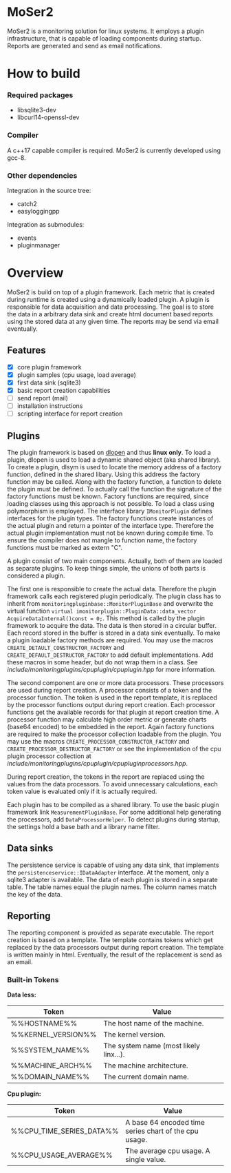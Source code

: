 # MoSer2

MoSer2 is a monitoring solution for linux systems.
It employs a plugin infrastructure, that is capable of loading components during startup.
Reports are generated and send as email notifications.

# How to build
### Required packages
- libsqlite3-dev
- libcurl14-openssl-dev

### Compiler
A c++17 capable compiler is required.
MoSer2 is currently developed using gcc-8.

### Other dependencies
Integration in the source tree:
- catch2
- easyloggingpp

Integration as submodules:
- events
- pluginmanager

# Overview
MoSer2 is build on top of a plugin framework. Each metric that is created during runtime is created using a dynamically loaded plugin. A plugin is responsible for data acquisition and data processing. The goal is to store the data in a arbitrary data sink and create html document based reports using the stored data at any given time. The reports may be send via email eventually.

## Features
- [x] core plugin framework
- [x] plugin samples (cpu usage, load average)
- [x] first data sink (sqlite3)
- [x] basic report creation capabilities
- [ ] send report (mail)
- [ ] installation instructions
- [ ] scripting interface for report creation

## Plugins
The plugin framework is based on [dlopen](http://man7.org/linux/man-pages/man3/dlopen.3.html) and thus **linux only**.
To load a plugin, dlopen is used to load a dynamic shared object (aka shared library). To create a plugin, dlsym is used to locate the memory address of a factory function, defined in the shared libary. Using this address the factory function may be called. Along with the factory function, a function to delete the plugin must be defined. To actually call the function the signature of the factory functions must be known.
Factory functions are required, since loading classes using this approach is not possible. To load a class using polymorphism is employed. The interface library `IMonitorPlugin` defines interfaces for the plugin types. The factory functions create instances of the actual plugin and return a pointer of the interface type. Therefore the actual plugin implementation must not be known during compile time.
To ensure the compiler does not mangle to function name, the factory functions must be marked as extern "C".

A plugin consist of two main components. Actually, both of them are loaded as separate plugins. To keep things simple, the unions of both parts is considered a plugin.

The first one is responsible to create the actual data. Therefore the plugin framework calls each registered plugin periodically. The plugin class has to inherit from `monitoringpluginbase::MonitorPluginBase` and overwrite the virtual function `virtual imonitorplugin::PluginData::data_vector AcquireDataInternal()const = 0;`. This method is called by the plugin framework to acquire the data. The data is then stored in a circular buffer. Each record stored in the buffer is stored in a data sink eventually. To make a plugin loadable factory methods are required. You may use the macros `CREATE_DETAULT_CONSTRUCTOR_FACTORY` and `CREATE_DEFAULT_DESTRUCTOR_FACTORY` to add default implementations. Add these macros in some header, but do not wrap them in a class. See _include/monitoringplugins/cpuplugin/cpuplugin.hpp_ for more information.

The second component are one or more data processors. These processors are used during report creation. A processor consists of a token and the processor function. The token is used in the report template, it is replaced by the processor functions output during report creation. Each processor functions get the available records for that plugin at report creation time. A processor function may calculate high order metric or generate charts (base64 encoded) to be embedded in the report. Again factory functions are required to make the processor collection loadable from the plugin. You may use the macros `CREATE_PROCESSOR_CONSTRUCTOR_FACTORY` and `CREATE_PROCESSOR_DESTRUCTOR_FACTORY` or see the implementation of the cpu plugin processor collection at _include/monitoringplugins/cpuplugin/cpupluginprocessors.hpp_.

During report creation, the tokens in the report are replaced using the values from the data processors. To avoid unnecessary calculations, each token value is evaluated only if it is actually required.

Each plugin has to be compiled as a shared library. To use the basic plugin framework link `MeasurementPluginBase`. For some additional help generating the processors, add `DataProcessorHelper`. To detect plugins during startup, the settings hold a base bath and a library name filter.

## Data sinks
The persistence service is capable of using any data sink, that implements the `persistenceservice::IDataAdapter` interface. At the moment, only a sqlite3 adapter is available. The data of each plugin is stored in a separate table. The table names equal the plugin names. The column names match the key of the data.

## Reporting
The reporting component is provided as separate executable. The report creation is based on a template. The template contains tokens which get replaced by the data processors output during report creation. The template is written mainly in html. Eventually, the result of the replacement is send as an email.

###  Built-in Tokens
**Data less:**

|Token|Value|
|---|---|
|%%HOSTNAME%%|The host name of the machine.|
|%%KERNEL_VERSION%%|The kernel version.|
|%%SYSTEM_NAME%%|The system name (most likely linx...).|
|%%MACHINE_ARCH%%|The machine architecture.|
|%%DOMAIN_NAME%%|The current domain name.|

**Cpu  plugin:**

|Token|Value|
|---|---|
|%%CPU_TIME_SERIES_DATA%%|A base 64 encoded time series chart of the cpu usage.|
|%%CPU_USAGE_AVERAGE%%|The average cpu usage. A single value.|

